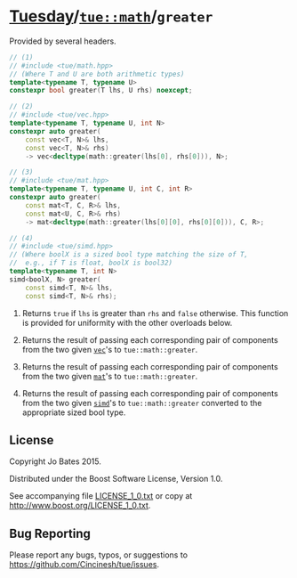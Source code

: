 [Tuesday](../../../README.md)/[`tue::math`](../../namespaces/tue/math.md)/`greater`
===================================================================================
Provided by several headers.

```c++
// (1)
// #include <tue/math.hpp>
// (Where T and U are both arithmetic types)
template<typename T, typename U>
constexpr bool greater(T lhs, U rhs) noexcept;

// (2)
// #include <tue/vec.hpp>
template<typename T, typename U, int N>
constexpr auto greater(
    const vec<T, N>& lhs,
    const vec<T, N>& rhs)
    -> vec<decltype(math::greater(lhs[0], rhs[0])), N>;

// (3)
// #include <tue/mat.hpp>
template<typename T, typename U, int C, int R>
constexpr auto greater(
    const mat<T, C, R>& lhs,
    const mat<U, C, R>& rhs)
    -> mat<decltype(math::greater(lhs[0][0], rhs[0][0])), C, R>;

// (4)
// #include <tue/simd.hpp>
// (Where boolX is a sized bool type matching the size of T,
//  e.g., if T is float, boolX is bool32)
template<typename T, int N>
simd<boolX, N> greater(
    const simd<T, N>& lhs,
    const simd<T, N>& rhs);
```

1. Returns `true` if `lhs` is greater than `rhs` and `false` otherwise. This
   function is provided for uniformity with the other overloads below.

2. Returns the result of passing each corresponding pair of components from the
   two given [`vec`](../../headers/vec.md)'s to `tue::math::greater`.

3. Returns the result of passing each corresponding pair of components from the
   two given [`mat`](../../headers/mat.md)'s to `tue::math::greater`.

4. Returns the result of passing each corresponding pair of components from the
   two given [`simd`](../../headers/simd.md)'s to `tue::math::greater` converted
   to the appropriate sized bool type.

License
-------
Copyright Jo Bates 2015.

Distributed under the Boost Software License, Version 1.0.

See accompanying file [LICENSE_1_0.txt](../../../LICENSE_1_0.txt) or copy at
http://www.boost.org/LICENSE_1_0.txt.

Bug Reporting
-------------
Please report any bugs, typos, or suggestions to
https://github.com/Cincinesh/tue/issues.
